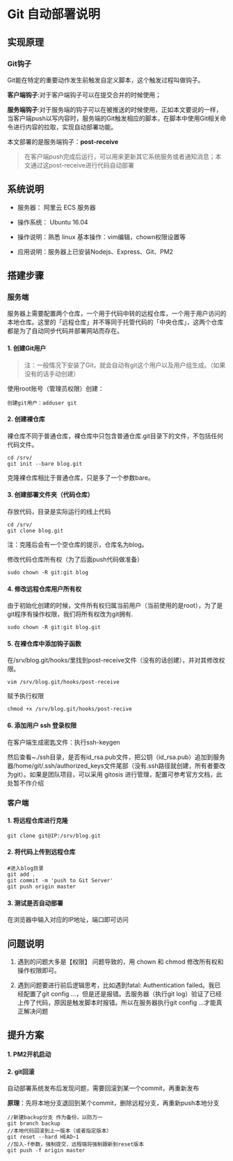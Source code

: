 # Git 自动部署说明

## 实现原理

### Git钩子<br>

Git能在特定的重要动作发生前触发自定义脚本，这个触发过程叫做钩子。<br>

**客户端钩子**:对于客户端钩子可以在提交合并的时候使用；<br>

**服务端钩子**:对于服务端的钩子可以在被推送的时候使用，正如本文要说的一样，当客户端push以写内容时，服务端的Git触发相应的脚本，在脚本中使用Git相关命令进行内容的拉取，实现自动部署功能。<br>

本文部署的是服务端钩子：**post-receive**<br>

>在客户端push完成后运行，可以用来更新其它系统服务或者通知消息；本文通过这post-receive进行代码自动部署<br>

## 系统说明

- 服务器： 阿里云 ECS 服务器

- 操作系统： Ubuntu 16.04

- 操作说明：熟悉 linux 基本操作：vim编辑，chown权限设置等

- 应用说明：服务器上已安装Nodejs、Express、Git、PM2

## 搭建步骤

### 服务端

服务器上需要配置两个仓库，一个用于代码中转的远程仓库，一个用于用户访问的本地仓库。这里的「远程仓库」并不等同于托管代码的「中央仓库」，这两个仓库都是为了自动同步代码并部署网站而存在。<br>

#### 1. 创建Git用户<br>

>注：一般情况下安装了Git，就会自动有git这个用户以及用户组生成。（如果没有的话手动创建）

使用root账号（管理员权限）创建：<br>

```
创建git用户：adduser git
```

#### 2. 创建裸仓库<br>

裸仓库不同于普通仓库，裸仓库中只包含普通仓库.git目录下的文件，不包括任何代码文件。<br>

```
cd /srv/
git init --bare blog.git
```

克隆裸仓库相比于普通仓库，只是多了一个参数bare。<br>

#### 3. 创建部署文件夹（代码仓库）<br>

存放代码，目录是实际运行的线上代码<br>

```
cd /srv/
git clone blog.git
```

注：克隆后会有一个空仓库的提示，仓库名为blog。

修改代码仓库所有权（为了后面push代码做准备）<br>

```
sudo chown -R git:git blog
```

#### 4. 修改远程仓库用户所有权<br>

由于初始化创建的时候，文件所有权归属当前用户（当前使用的是root），为了是git程序有操作权限，我们将所有权改为git拥有.<br>

```
sudo chown -R git:git blog.git
```

#### 5. 在裸仓库中添加钩子函数<br>

在/srv/blog.git/hooks/里找到post-receive文件（没有的话创建），并对其修改权限。<br>

```
vim /srv/blog.git/hooks/post-receive
```

赋予执行权限<br>

```
chmod +x /srv/blog.git/hooks/post-recive
```

#### 6. 添加用户 ssh 登录权限<br>

在客户端生成密匙文件：执行ssh-keygen<br>

然后查看~./ssh目录，是否有id_rsa.pub文件，把公钥（id_rsa.pub）追加到服务器/home/git/.ssh/authorized_keys文件尾部（没有.ssh路径就创建，所有者要改为git）。如果是团队项目，可以采用 gitosis 进行管理，配置可参考官方文档，此处暂不作介绍<br>

### 客户端

#### 1. 将远程仓库进行克隆<br>

```
git clone git@IP:/srv/blog.git
```

#### 2. 将代码上传到远程仓库<br>

```
#进入blog目录
git add .
git commit -m 'push to Git Server'
git push origin master
```

#### 3. 测试是否自动部署<br>

在浏览器中输入对应的IP地址，端口即可访问<br>

## 问题说明

1. 遇到的问题大多是【权限】 问题导致的，用 chown 和 chmod 修改所有权和操作权限即可。<br>

2. 遇到问题要进行前后逻辑思考，比如遇到fatal: Authentication failed。我已经配置了git config …，但是还是报错。去服务器（执行git log）验证了已经上传了代码，原因是触发脚本时报错。所以在服务器执行git config …才能真正解决问题<br>

## 提升方案

#### 1. PM2开机启动<br>

#### 2. git回滚<br>

自动部署系统发布后发现问题，需要回滚到某一个commit，再重新发布<br>

**原理**：先将本地分支退回到某个commit，删除远程分支，再重新push本地分支<br>

```
//新建backup分支 作为备份，以防万一
git branch backup
//本地代码回滚到上一版本（或者指定版本）
git reset --hard HEAD~1
//加入-f参数，强制提交，远程端将强制跟新到reset版本
git push -f origin master
```